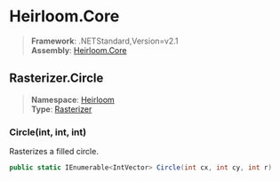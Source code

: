 # Heirloom.Core

> **Framework**: .NETStandard,Version=v2.1  
> **Assembly**: [Heirloom.Core][0]  

## Rasterizer.Circle

> **Namespace**: [Heirloom][0]  
> **Type**: [Rasterizer][1]  

### Circle(int, int, int)

Rasterizes a filled circle.

```cs
public static IEnumerable<IntVector> Circle(int cx, int cy, int r)
```

[0]: ../../../Heirloom.Core.md
[1]: ../Rasterizer.md
